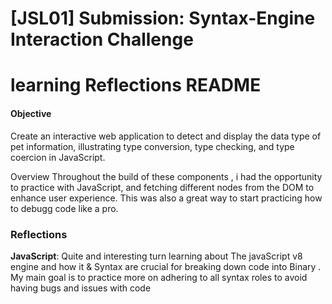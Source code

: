 # [JSL01] Submission: Syntax-Engine Interaction Challenge

# learning Reflections README

#### Objective
Create an interactive web application to detect and display the data type of pet information, illustrating type conversion, type checking, and type coercion in JavaScript.

Overview
Throughout the build of these components , i had the opportunity to practice with JavaScript, and fetching different nodes from the DOM to enhance user experience. This was also a great way to start practicing how to debugg code like a pro.

### Reflections

**JavaScript**:
Quite and interesting turn learning about The javaScript v8 engine and how it & Syntax are crucial for breaking down code into Binary . My main goal is to practice more on adhering to all syntax roles to avoid having bugs and issues with code